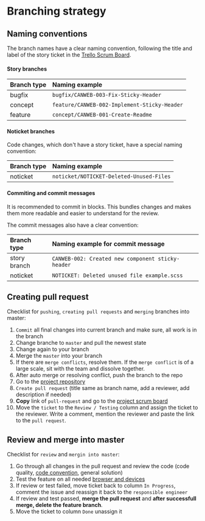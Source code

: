# Branching strategy

## Naming conventions
The branch names have a clear naming convention, following the title and label of the story ticket in the [Trello Scrum Board](https://trello.com/b/AnUsfea0/cornelia-cantieni).

#### Story branches

| Branch type | Naming example |
|:---|:---|
| bugfix | `bugfix/CANWEB-003-Fix-Sticky-Header` |
| concept | `feature/CANWEB-002-Implement-Sticky-Header` |
| feature | `concept/CANWEB-001-Create-Readme` |



#### Noticket branches

Code changes, which don't have a story ticket, have a special naming convention:

| Branch type | Naming example |
|:---|:---|
| noticket | `noticket/NOTICKET-Deleted-Unused-Files` |

#### Commiting and commit messages

It is recommended to commit in blocks. This bundles changes and makes them more readable and easier to understand for the review.

The commit messages also have a clear convention:

| Branch type | Naming example for commit message |
|:---|:---|
| story branch | `CANWEB-002: Created new component sticky-header` |
| noticket | `NOTICKET: Deleted unused file example.scss` |

## Creating pull request

Checklist for `pushing`, `creating pull requests` and `merging` branches into master:

1. `Commit` all final changes into current branch and make sure, all work is in the branch
2. Change branche to `master` and pull the newest state
3. Change again to your branch
4. Merge the `master` into your branch
5. If there are `merge conflicts`, resolve them. If the `merge conflict` is of a large scale, sit with the team and dissolve together.
6. After auto merge or resolving conflict, push the branch to the repo
7. Go to the [project repository](https://github.com/MrBuggy/cornelia-cantieni.ch)
8. `Create pull request` (title same as branch name, add a reviewer, add description if needed)
9. **Copy** link of `pull-request` and go to the [project scrum board](https://trello.com/b/AnUsfea0/cornelia-cantieni)
10. Move the `ticket` to the `Review / Testing` column and assign the ticket to the reviewer. Write a comment, mention the reviewer and paste the link to the `pull request`.

## Review and merge into master

Checklist for `review` and `mergin into master`:

1. Go through all changes in the pull request and review the code (code quality, [code convention](./code-convention.md), general solution)
2. Test the feature on all needed [browser and devices](./browsers-devices.md)
3. If review or test failed, move ticket back to column `In Progress`, comment the issue and reassign it back to the `responsible engineer`
4. If review and test passed, **merge the pull request** and **after successfull merge, delete the feature branch**.
5. Move the ticket to column `Done` unassign it
